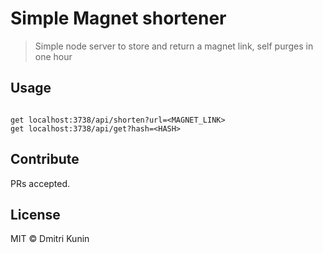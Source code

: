 # Simple Magnet shortener

> Simple node server to store and return a magnet link, self purges in one hour

## Usage

```

get localhost:3738/api/shorten?url=<MAGNET_LINK>
get localhost:3738/api/get?hash=<HASH>

```

## Contribute

PRs accepted.

## License

MIT © Dmitri Kunin
